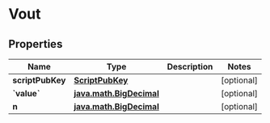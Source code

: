 
# Vout

## Properties
Name | Type | Description | Notes
------------ | ------------- | ------------- | -------------
**scriptPubKey** | [**ScriptPubKey**](ScriptPubKey.md) |  |  [optional]
**&#x60;value&#x60;** | [**java.math.BigDecimal**](java.math.BigDecimal.md) |  |  [optional]
**n** | [**java.math.BigDecimal**](java.math.BigDecimal.md) |  |  [optional]



